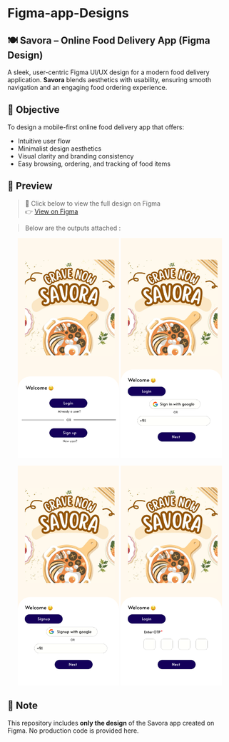 # Figma-app-Designs

## 🍽️ Savora – Online Food Delivery App (Figma Design)

A sleek, user-centric Figma UI/UX design for a modern food delivery application. **Savora** blends aesthetics with usability, ensuring smooth navigation and an engaging food ordering experience.


## 🎯 Objective

To design a mobile-first online food delivery app that offers:

- Intuitive user flow
- Minimalist design aesthetics
- Visual clarity and branding consistency
- Easy browsing, ordering, and tracking of food items


## 📍 Preview

> 📌 Click below to view the full design on Figma  
👉 [View on Figma](https://www.figma.com/file/your-design-link)

> Below are the outputs attached :


<p align="center">
  <img src="https://github.com/kruthika-29/Figma-app-Designs/blob/main/assets/Home.png?raw=true" alt="Home Screen" width="45%"/>
  <img src="https://github.com/kruthika-29/Figma-app-Designs/blob/main/assets/login.png?raw=true" alt="Login Screen" width="45%"/>
</p>

<p align="center">
  <img src="https://github.com/kruthika-29/Figma-app-Designs/blob/main/assets/login (1).png?raw=true" alt="Home Screen" width="45%"/>
  <img src="https://github.com/kruthika-29/Figma-app-Designs/blob/main/assets/otp.png?raw=true" alt="Login Screen" width="45%"/>
</p>



## 📌 Note

This repository includes **only the design** of the Savora app created on Figma. No production code is provided here.
